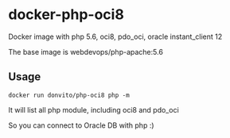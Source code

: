 # docker-php-oci8

Docker image with php 5.6, oci8, pdo_oci, oracle instant_client 12

The base image is webdevops/php-apache:5.6

## Usage

```docker run donvito/php-oci8 php -m```

It will list all php module, including oci8 and pdo_oci

So you can connect to Oracle DB with php :)

